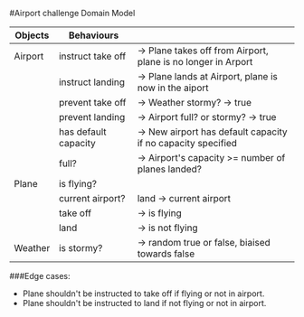 #Airport challenge Domain Model

|   Objects   |    Behaviours      |                                                                |
|-------------|--------------------|----------------------------------------------------------------|
|Airport      |instruct take off   | -> Plane takes off from Airport, plane is no longer in Arport  |
|             |instruct landing    | -> Plane lands at Airport, plane is now in the aiport          |
|             |prevent take off    | -> Weather stormy? -> true                                     |
|             |prevent landing     | -> Airport full? or stormy? -> true                            |
|             |has default capacity| -> New airport has default capacity if no capacity specified   |
|             |full?               | -> Airport's capacity >= number of planes landed?              |
|Plane        |is flying?          |                                                                |
|             |current airport?    | land -> current airport                                        |
|             |take off            | -> is flying                                                   |
|             |land                | -> is not flying                                               |
|Weather      |is stormy?          | -> random true or false, biaised towards false                 |

###Edge cases: 
- Plane shouldn't be instructed to take off if flying or not in airport.
- Plane shouldn't be instructed to land if not flying or not in airport.

